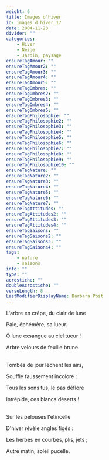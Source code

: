 ```yaml
---
weight: 6
title: Images d'hiver
id: images_d_hiver_17
date: 2004-11-23
divider: ""
categories:
    - Hiver
    - Neige
    - Jardin, paysage
ensureTagAmour: ""
ensureTagAmour2: ""
ensureTagAmour3: ""
ensureTagAmour4: ""
ensureTagAmour5: ""
ensureTagOmbres: ""
ensureTagOmbres2: ""
ensureTagOmbres3: ""
ensureTagOmbres4: ""
ensureTagOmbres5: ""
ensureTagPhilosophie: ""
ensureTagPhilosophie2: ""
ensureTagPhilosophie3: ""
ensureTagPhilosophie4: ""
ensureTagPhilosophie5: ""
ensureTagPhilosophie6: ""
ensureTagPhilosophie7: ""
ensureTagPhilosophie8: ""
ensureTagPhilosophie9: ""
ensureTagPhilosophie10: ""
ensureTagNature: ""
ensureTagNature2: ""
ensureTagNature3: ""
ensureTagNature4: ""
ensureTagNature5: ""
ensureTagNature6: ""
ensureTagNature7: ""
ensureTagAttitudes: ""
ensureTagAttitudes2: ""
ensureTagAttitudes3: ""
ensureTagAttitudes4: ""
ensureTagSaisons: ""
ensureTagSaisons2: ""
ensureTagSaisons3: ""
ensureTagSaisons4: ""
tags:
    - nature
    - saisons
info: ""
type: ""
acrostiche: ""
doubleAcrostiche: ""
verseLength: 8
LastModifierDisplayName: Barbara Post
---
```

L'arbre en crêpe, du clair de lune

Paie, éphémère, sa lueur.

Ô lune exsangue au ciel tueur !

Arbre velours de feuille brune.

 \
Tombés de jour lèchent les airs,

Souffle faussement incolore :

Tous les sons tus, le pas déflore

Intrépide, ces blancs déserts !

 \
Sur les pelouses l'étincelle

D'hiver révèle angles figés :

Les herbes en courbes, plis, jets ;

Autre matin, soleil pucelle.
